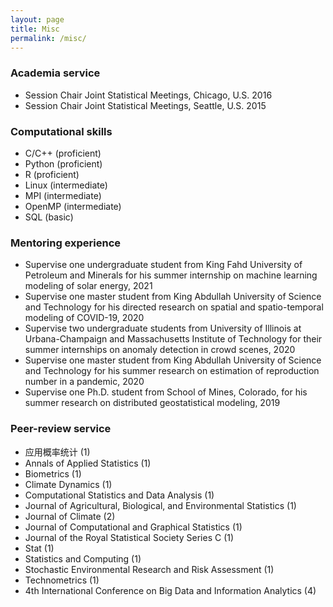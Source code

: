 ```yaml
---
layout: page
title: Misc
permalink: /misc/
---
```

### Academia service

* Session Chair Joint Statistical Meetings, Chicago, U.S. 2016
* Session Chair Joint Statistical Meetings, Seattle, U.S. 2015

### Computational skills 
* C/C++ (proficient)
* Python (proficient)
* R (proficient)
* Linux (intermediate)
* MPI (intermediate)
* OpenMP (intermediate)
* SQL (basic)


### Mentoring experience

* Supervise one undergraduate student from King Fahd University of Petroleum and Minerals for his summer internship on machine learning modeling of solar energy, 2021
* Supervise one master student from King Abdullah University of Science and Technology for his directed research on spatial and spatio-temporal modeling of COVID-19, 2020
* Supervise two undergraduate students from University of Illinois at Urbana-Champaign and Massachusetts Institute of Technology for their summer internships on anomaly detection in crowd scenes,	2020
* Supervise one master student from King Abdullah University of Science and Technology for his summer research on estimation of reproduction number in a pandemic, 2020
* Supervise one Ph.D. student from School of Mines, Colorado, for his summer research on distributed geostatistical modeling, 2019

### Peer-review service
* 应用概率统计 (1)
* Annals of Applied Statistics (1)
* Biometrics (1)
* Climate Dynamics (1)
* Computational Statistics and Data Analysis (1)
* Journal of Agricultural, Biological, and Environmental Statistics (1)
* Journal of Climate (2)
* Journal of Computational and Graphical Statistics (1)
* Journal of the Royal Statistical Society Series C (1)
* Stat (1)
* Statistics and Computing (1)
* Stochastic Environmental Research and Risk Assessment (1)
* Technometrics (1)
* 4th International Conference on Big Data and Information Analytics (4)